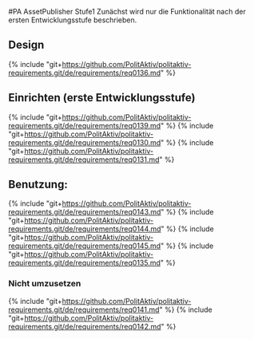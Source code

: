 #PA AssetPublisher Stufe1
Zunächst wird nur die Funktionalität nach der ersten Entwicklungsstufe beschrieben.

## Design
{% include "git+https://github.com/PolitAktiv/politaktiv-requirements.git/de/requirements/req0136.md" %}

## Einrichten (erste Entwicklungsstufe)
{% include "git+https://github.com/PolitAktiv/politaktiv-requirements.git/de/requirements/req0139.md" %}
{% include "git+https://github.com/PolitAktiv/politaktiv-requirements.git/de/requirements/req0130.md" %}
{% include "git+https://github.com/PolitAktiv/politaktiv-requirements.git/de/requirements/req0131.md" %}

## Benutzung:
{% include "git+https://github.com/PolitAktiv/politaktiv-requirements.git/de/requirements/req0143.md" %}
{% include "git+https://github.com/PolitAktiv/politaktiv-requirements.git/de/requirements/req0144.md" %}
{% include "git+https://github.com/PolitAktiv/politaktiv-requirements.git/de/requirements/req0145.md" %}
{% include "git+https://github.com/PolitAktiv/politaktiv-requirements.git/de/requirements/req0135.md" %}

### Nicht umzusetzen 
{% include "git+https://github.com/PolitAktiv/politaktiv-requirements.git/de/requirements/req0141.md" %}
{% include "git+https://github.com/PolitAktiv/politaktiv-requirements.git/de/requirements/req0142.md" %}
